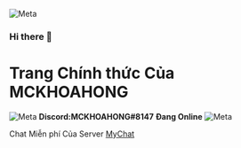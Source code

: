 ![Meta](https://camo.githubusercontent.com/b40aa6e0a49e00065a11b3773f9f4d7098be2fed4da538a0a32abb74992a7869/68747470733a2f2f726973686176616e616e642e6769746875622e696f2f7374617469632f696d616765732f6772656574696e67732e676966)
### Hi there 👋 ###

# Trang Chính thức Của MCKHOAHONG #

![Meta](https://encrypted-tbn0.gstatic.com/images?q=tbn:ANd9GcQH1bfBBPAb2hRKDs87DPE1-bRIdFM-Ht5VdA&usqp=CAU)
**Discord:MCKHOAHONG#8147** **Đang Online**
![Meta](https://cdn.discordapp.com/avatars/785379614943871016/a3910a93c6eb04de07b533016c7c5f43.png?size=256)

Chat Miễn phí Của Server [MyChat](https://discord.gg/SbHmGEUsEq)
